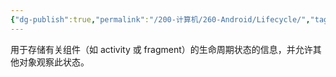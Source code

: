 ```yaml
---
{"dg-publish":true,"permalink":"/200-计算机/260-Android/Lifecycle/","tags":["Android/MVVM"],"noteIcon":""}
---
```


用于存储有关组件（如 activity 或 fragment）的生命周期状态的信息，并允许其他对象观察此状态。